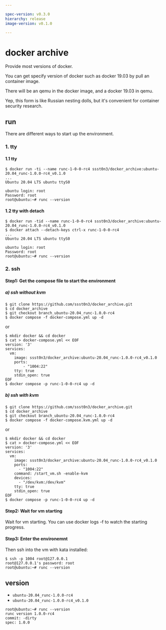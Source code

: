 ```yaml
---

spec-version: v0.3.0
hierarchy: release
image-version: v0.1.0

---
```


# docker archive

Provide most versions of docker. 

You can get specify version of docker such as docker 19.03 by pull an container image.

There will be an qemu in the docker image, and a docker 19.03 in qemu.

Yep, this form is like Russian nesting dolls, but it's convenient for container security research.

## run 

There are different ways to start up the environment.

### 1. tty 

#### 1.1 tty

```
$ docker run -ti --name runc-1-0-0-rc4 ssst0n3/docker_archive:ubuntu-20.04_runc-1.0.0-rc4_v0.1.0
...
Ubuntu 20.04 LTS ubuntu ttyS0

ubuntu login: root
Password: root
root@ubuntu:~# runc --version
```

#### 1.2 tty with detach

```
$ docker run -tid --name runc-1-0-0-rc4 ssst0n3/docker_archive:ubuntu-20.04_runc-1.0.0-rc4_v0.1.0
$ docker attach --detach-keys ctrl-x runc-1-0-0-rc4
...
Ubuntu 20.04 LTS ubuntu ttyS0

ubuntu login: root
Password: root
root@ubuntu:~# runc --version
```

### 2. ssh

#### Step1: Get the compose file to start the environment

##### a) ssh without kvm

```
$ git clone https://github.com/ssst0n3/docker_archive.git
$ cd docker_archive
$ git checkout branch_ubuntu-20.04_runc-1.0.0-rc4
$ docker compose -f docker-compose.yml up -d
```

or 

```
$ mkdir docker && cd docker
$ cat > docker-compose.yml << EOF
version: '3'
services:
  vm:
    image: ssst0n3/docker_archive:ubuntu-20.04_runc-1.0.0-rc4_v0.1.0
    ports:
        - "1004:22"
    tty: true
    stdin_open: true 
EOF
$ docker compose -p runc-1-0-0-rc4 up -d
```

##### b) ssh with kvm

```
$ git clone https://github.com/ssst0n3/docker_archive.git
$ cd docker_archive
$ git checkout branch_ubuntu-20.04_runc-1.0.0-rc4
$ docker compose -f docker-compose.kvm.yml up -d
```

or

```
$ mkdir docker && cd docker
$ cat > docker-compose.yml << EOF
version: '3'
services:
  vm:
    image: ssst0n3/docker_archive:ubuntu-20.04_runc-1.0.0-rc4_v0.1.0
    ports:
      - "1004:22"
    command: /start_vm.sh -enable-kvm
    devices:
      - "/dev/kvm:/dev/kvm"
    tty: true
    stdin_open: true
EOF
$ docker compose -p runc-1-0-0-rc4 up -d
```

#### Step2: Wait for vm starting
Wait for vm starting. You can use docker logs -f to watch the starting progress.

#### Step3: Enter the environemnt
Then ssh into the vm with kata installed:

```
$ ssh -p 1004 root@127.0.0.1
root@127.0.0.1's password: root
root@ubuntu:~# runc --version
```

## version

* `ubuntu-20.04_runc-1.0.0-rc4`
* `ubuntu-20.04_runc-1.0.0-rc4_v0.1.0`

```
root@ubuntu:~# runc --version
runc version 1.0.0-rc4
commit: -dirty
spec: 1.0.0
```